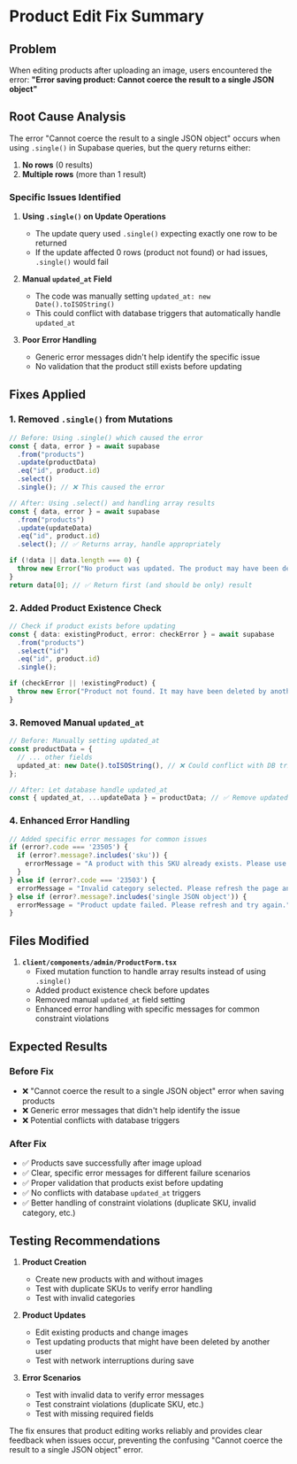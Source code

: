 # Product Edit Fix Summary

## Problem
When editing products after uploading an image, users encountered the error:
**"Error saving product: Cannot coerce the result to a single JSON object"**

## Root Cause Analysis

The error "Cannot coerce the result to a single JSON object" occurs when using `.single()` in Supabase queries, but the query returns either:
1. **No rows** (0 results)
2. **Multiple rows** (more than 1 result)

### Specific Issues Identified

1. **Using `.single()` on Update Operations**
   - The update query used `.single()` expecting exactly one row to be returned
   - If the update affected 0 rows (product not found) or had issues, `.single()` would fail

2. **Manual `updated_at` Field**
   - The code was manually setting `updated_at: new Date().toISOString()`
   - This could conflict with database triggers that automatically handle `updated_at`

3. **Poor Error Handling**
   - Generic error messages didn't help identify the specific issue
   - No validation that the product still exists before updating

## Fixes Applied

### 1. **Removed `.single()` from Mutations**
```typescript
// Before: Using .single() which caused the error
const { data, error } = await supabase
  .from("products")
  .update(productData)
  .eq("id", product.id)
  .select()
  .single(); // ❌ This caused the error

// After: Using .select() and handling array results
const { data, error } = await supabase
  .from("products")
  .update(updateData)
  .eq("id", product.id)
  .select(); // ✅ Returns array, handle appropriately

if (!data || data.length === 0) {
  throw new Error("No product was updated. The product may have been deleted.");
}
return data[0]; // ✅ Return first (and should be only) result
```

### 2. **Added Product Existence Check**
```typescript
// Check if product exists before updating
const { data: existingProduct, error: checkError } = await supabase
  .from("products")
  .select("id")
  .eq("id", product.id)
  .single();

if (checkError || !existingProduct) {
  throw new Error("Product not found. It may have been deleted by another user.");
}
```

### 3. **Removed Manual `updated_at`**
```typescript
// Before: Manually setting updated_at
const productData = {
  // ... other fields
  updated_at: new Date().toISOString(), // ❌ Could conflict with DB triggers
};

// After: Let database handle updated_at
const { updated_at, ...updateData } = productData; // ✅ Remove updated_at field
```

### 4. **Enhanced Error Handling**
```typescript
// Added specific error messages for common issues
if (error?.code === '23505') {
  if (error?.message?.includes('sku')) {
    errorMessage = "A product with this SKU already exists. Please use a different SKU.";
  }
} else if (error?.code === '23503') {
  errorMessage = "Invalid category selected. Please refresh the page and try again.";
} else if (error?.message?.includes('single JSON object')) {
  errorMessage = "Product update failed. Please refresh and try again.";
}
```

## Files Modified

1. **`client/components/admin/ProductForm.tsx`**
   - Fixed mutation function to handle array results instead of using `.single()`
   - Added product existence check before updates
   - Removed manual `updated_at` field setting
   - Enhanced error handling with specific messages for common constraint violations

## Expected Results

### Before Fix
- ❌ "Cannot coerce the result to a single JSON object" error when saving products
- ❌ Generic error messages that didn't help identify the issue
- ❌ Potential conflicts with database triggers

### After Fix
- ✅ Products save successfully after image upload
- ✅ Clear, specific error messages for different failure scenarios
- ✅ Proper validation that products exist before updating
- ✅ No conflicts with database `updated_at` triggers
- ✅ Better handling of constraint violations (duplicate SKU, invalid category, etc.)

## Testing Recommendations

1. **Product Creation**
   - Create new products with and without images
   - Test with duplicate SKUs to verify error handling
   - Test with invalid categories

2. **Product Updates**
   - Edit existing products and change images
   - Test updating products that might have been deleted by another user
   - Test with network interruptions during save

3. **Error Scenarios**
   - Test with invalid data to verify error messages
   - Test constraint violations (duplicate SKU, etc.)
   - Test with missing required fields

The fix ensures that product editing works reliably and provides clear feedback when issues occur, preventing the confusing "Cannot coerce the result to a single JSON object" error.